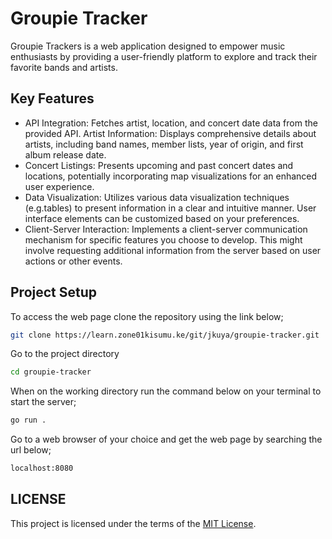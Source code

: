 # Groupie Tracker

Groupie Trackers is a web application designed to empower music enthusiasts by providing a user-friendly platform to explore and track their favorite bands and artists.

## Key Features

- API Integration: Fetches artist, location, and concert date data from the provided API.
Artist Information: Displays comprehensive details about artists, including band names, member lists, year of origin, and first album release date.
- Concert Listings: Presents upcoming and past concert dates and locations, potentially incorporating map visualizations for an enhanced user experience.
- Data Visualization: Utilizes various data visualization techniques (e.g.tables) to present information in a clear and intuitive manner. User interface elements can be customized based on your preferences.
- Client-Server Interaction: Implements a client-server communication mechanism for specific features you choose to develop. This might involve requesting additional information from the server based on user actions or other events.

## Project Setup

To access the web page clone the repository using the link below;
```bash
git clone https://learn.zone01kisumu.ke/git/jkuya/groupie-tracker.git
```
Go to the project directory
```bash
cd groupie-tracker
```
When on the working directory run the command below on your terminal to start the server;
```bash
go run .
```
Go to a web browser of your choice and get the web page by searching the url below;
```bash
localhost:8080
```

## LICENSE
This project is licensed under the terms of the [MIT License](./LICENSE).